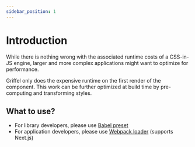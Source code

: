 ```yaml
---
sidebar_position: 1
---
```


# Introduction

While there is nothing wrong with the associated runtime costs of a CSS-in-JS engine, larger and more complex applications might want to optimize for performance.

Griffel only does the expensive runtime on the first render of the component. This work can be further optimized at build time by pre-computing and transforming styles.

## What to use?

- For library developers, please use [Babel preset](/react/ahead-of-time-compilation/with-babel)
- For application developers, please use [Webpack loader](/react/ahead-of-time-compilation/with-webpack) (supports Next.js)

